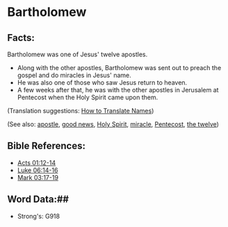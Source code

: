# Bartholomew #

## Facts: ##

Bartholomew was one of Jesus' twelve apostles.

* Along with the other apostles, Bartholomew was sent out to preach the gospel and do miracles in Jesus' name.
* He was also one of those who saw Jesus return to heaven.
* A few weeks after that, he was with the other apostles in Jerusalem at Pentecost when the Holy Spirit came upon them.

(Translation suggestions: [How to Translate Names](rc://en/ta/man/translate/translate-names))

(See also: [apostle](../kt/apostle.md), [good news](../kt/goodnews.md), [Holy Spirit](../kt/holyspirit.md), [miracle](../kt/miracle.md), [Pentecost](../other/pentecost.md), [the twelve](../kt/thetwelve.md))

## Bible References: ##

* [Acts 01:12-14](rc://en/tn/help/act/01/12)
* [Luke 06:14-16](rc://en/tn/help/luk/06/14)
* [Mark 03:17-19](rc://en/tn/help/mrk/03/17)

## Word Data:##

* Strong's: G918


